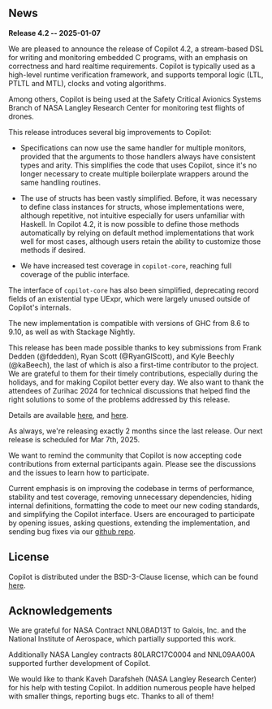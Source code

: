 ## News
**Release 4.2 -- 2025-01-07**

We are pleased to announce the release of Copilot 4.2, a stream-based DSL for
writing and monitoring embedded C programs, with an emphasis on correctness and
hard realtime requirements. Copilot is typically used as a high-level runtime
verification framework, and supports temporal logic (LTL, PTLTL and MTL),
clocks and voting algorithms.

Among others, Copilot is being used at the Safety Critical Avionics Systems
Branch of NASA Langley Research Center for monitoring test flights of drones.

This release introduces several big improvements to Copilot:

- Specifications can now use the same handler for multiple monitors, provided
  that the arguments to those handlers always have consistent types and arity.
This simplifies the code that uses Copilot, since it's no longer necessary to
create multiple boilerplate wrappers around the same handling routines.

- The use of structs has been vastly simplified. Before, it was necessary to
  define class instances for structs, whose implementations were, although
repetitive, not intuitive especially for users unfamiliar with Haskell. In
Copilot 4.2, it is now possible to define those methods automatically by
relying on default method implementations that work well for most cases,
although users retain the ability to customize those methods if desired.

- We have increased test coverage in `copilot-core`, reaching full coverage of
  the public interface.

The interface of `copilot-core` has also been simplified, deprecating record
fields of an existential type UExpr, which were largely unused outside of
Copilot's internals.

The new implementation is compatible with versions of GHC from 8.6 to 9.10, as
well as with Stackage Nightly.

This release has been made possible thanks to key submissions from Frank Dedden
(@fdedden), Ryan Scott (@RyanGlScott), and Kyle Beechly (@kaBeech), the last of
which is also a first-time contributor to the project. We are grateful to them
for their timely contributions, especially during the holidays, and for making
Copilot better every day. We also want to thank the attendees of Zurihac 2024
for technical discussions that helped find the right solutions to some of the
problems addressed by this release.

Details are available
[here](https://github.com/Copilot-Language/copilot/milestone/30?closed=1),
and
[here](https://github.com/Copilot-Language/copilot/releases/tag/v4.2).

As always, we're releasing exactly 2 months since the last release. Our next
release is scheduled for Mar 7th, 2025.

We want to remind the community that Copilot is now accepting code
contributions from external participants again. Please see the discussions and
the issues to learn how to participate.

Current emphasis is on improving the codebase in terms of performance,
stability and test coverage, removing unnecessary dependencies, hiding internal
definitions, formatting the code to meet our new coding standards, and
simplifying the Copilot interface. Users are encouraged to participate by
opening issues, asking questions, extending the implementation, and sending bug
fixes via our [github repo](https://github.com/copilot-language/copilot).

## License

Copilot is distributed under the BSD-3-Clause license, which can be found
[here](https://raw.githubusercontent.com/Copilot-Language/Copilot/master/LICENSE).

## Acknowledgements
We are grateful for NASA Contract NNL08AD13T to Galois, Inc. and the National
Institute of Aerospace, which partially supported this work.

Additionally NASA Langley contracts 80LARC17C0004 and NNL09AA00A supported
further development of Copilot.

We would like to thank Kaveh Darafsheh (NASA Langley Research Center) for his
help with testing Copilot. In addition numerous people have helped with smaller
things, reporting bugs etc. Thanks to all of them!
